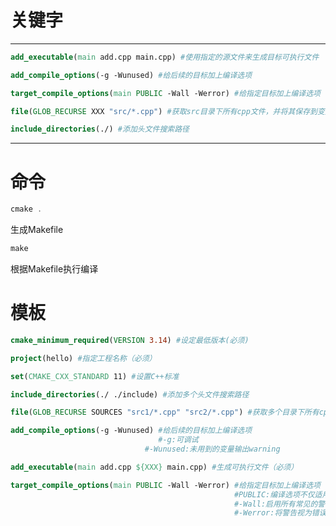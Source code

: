 # 关键字

---

```cmake
add_executable(main add.cpp main.cpp) #使用指定的源文件来生成目标可执行文件
```

```cmake
add_compile_options(-g -Wunused) #给后续的目标加上编译选项
```

```cmake
target_compile_options(main PUBLIC -Wall -Werror) #给指定目标加上编译选项
```

```cmake
file(GLOB_RECURSE XXX "src/*.cpp") #获取src目录下所有cpp文件，并将其保存到变量中
```

```cmake
include_directories(./) #添加头文件搜索路径
```

---

# 命令

```powershell
cmake .
```

生成Makefile

```powershell
make
```

根据Makefile执行编译

# 模板

```cmake
cmake_minimum_required(VERSION 3.14) #设定最低版本(必须)

project(hello) #指定工程名称（必须）

set(CMAKE_CXX_STANDARD 11) #设置C++标准

include_directories(./ ./include) #添加多个头文件搜索路径

file(GLOB_RECURSE SOURCES "src1/*.cpp" "src2/*.cpp") #获取多个目录下所有cpp文件，并将其保存到变量中

add_compile_options(-g -Wunused) #给后续的目标加上编译选项
                                 #-g:可调试
							  #-Wunused:未用到的变量输出warning

add_executable(main add.cpp ${XXX} main.cpp) #生成可执行文件（必须）

target_compile_options(main PUBLIC -Wall -Werror) #给指定目标加上编译选项
                                                  #PUBLIC:编译选项不仅适用于目标本身，还会传递给依赖于该目标的其他目标
                                                  #-Wall:启用所有常见的警告
                                                  #-Werror:将警告视为错误
```



